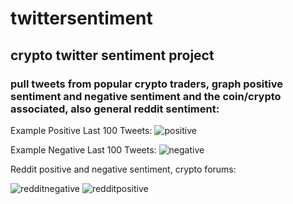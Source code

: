 # twittersentiment

## crypto twitter sentiment project
### pull tweets from popular crypto traders, graph positive sentiment and negative sentiment and the coin/crypto associated, also general reddit sentiment:

Example Positive Last 100 Tweets:
![positive](https://github.com/stackaccount1/twittersentiment/assets/61128114/8f6c0a26-1860-4592-a1cb-981b76bc43cf)

Example Negative Last 100 Tweets:
![negative](https://github.com/stackaccount1/twittersentiment/assets/61128114/fd74ade9-7dbf-4dba-842f-8ed1971eb77f)

Reddit positive and negative sentiment, crypto forums:

![redditnegative](https://github.com/stackaccount1/twittersentiment/assets/61128114/dad72623-ccc2-4110-a5f0-c43015d792f4)
![redditpositive](https://github.com/stackaccount1/twittersentiment/assets/61128114/551bb4ae-48a9-456b-bba6-66d74c1ba50b)

